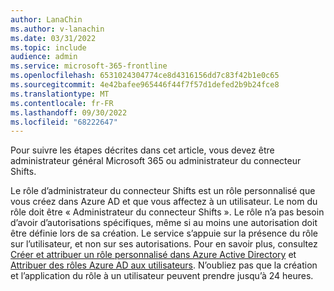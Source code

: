 ```yaml
---
author: LanaChin
ms.author: v-lanachin
ms.date: 03/31/2022
ms.topic: include
audience: admin
ms.service: microsoft-365-frontline
ms.openlocfilehash: 6531024304774ce8d4316156dd7c83f42b1e0c65
ms.sourcegitcommit: 4e42bafee965446f44f7f57d1defed2b9b24fce8
ms.translationtype: MT
ms.contentlocale: fr-FR
ms.lasthandoff: 09/30/2022
ms.locfileid: "68222647"
---
```

Pour suivre les étapes décrites dans cet article, vous devez être administrateur général Microsoft 365 ou administrateur du connecteur Shifts.

 Le rôle d’administrateur du connecteur Shifts est un rôle personnalisé que vous créez dans Azure AD et que vous affectez à un utilisateur. Le nom du rôle doit être « Administrateur du connecteur Shifts ». Le rôle n’a pas besoin d’avoir d’autorisations spécifiques, même si au moins une autorisation doit être définie lors de sa création. Le service s’appuie sur la présence du rôle sur l’utilisateur, et non sur ses autorisations.  Pour en savoir plus, consultez [Créer et attribuer un rôle personnalisé dans Azure Active Directory](/azure/active-directory/roles/custom-create) et [Attribuer des rôles Azure AD aux utilisateurs](/azure/active-directory/roles/manage-roles-portal). N’oubliez pas que la création et l’application du rôle à un utilisateur peuvent prendre jusqu’à 24 heures.
